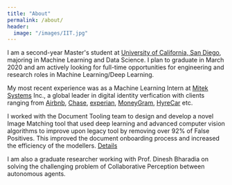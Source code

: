 ```yaml
---
title: "About"
permalink: /about/
header:
  image: "/images/IIT.jpg"
---
```


I am a second-year Master's student at [University of California, San Diego](https://www.ucsd.edu/), majoring in Machine Learning and Data Science. I plan to graduate in March 2020 and am actively looking for full-time opportunities for engineering and research roles in Machine Learning/Deep Learning.

My most recent experience was as a Machine Learning Intern at [Mitek Systems](https://www.miteksystems.com/) Inc., a global leader in digital identity verfication with clients ranging from [Airbnb](https://www.airbnb.com/), [Chase](https://www.chase.com/), [experian](https://www.experian.com/), [MoneyGram](https://www.moneygram.com/), [HyreCar](https://hyrecar.com) etc.

I worked with the Document Tooling team to design and develop a novel Image Matching tool that used deep learning and advanced computer vision algorithms to improve upon legacy tool by removing over 92% of False Positives. This improved the document onboarding process and increased the efficiency of the modellers. [Details](https://ijssaggu.github.io)

I am also a graduate researcher working with Prof. Dinesh Bharadia on solving the challenging problem of Collaborative Perception between autonomous agents.
